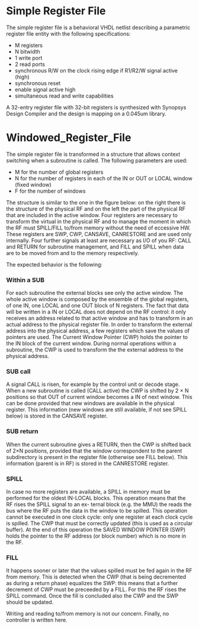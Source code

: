 # Simple Register File
The simple register file is a behavioral VHDL netlist describing a parametric register file entity with the following specifications:
* M registers
* N bitwidth
* 1 write port
* 2 read ports
* synchronous R/W on the clock rising edge if R1/R2/W signal active (high)
* synchronous reset
* enable signal active high
* simultaneous read and write capabilities

A 32-entry register file with 32-bit registers is synthesized with Synopsys Design Compiler and the design is mapping on a 0.045um library.

# Windowed_Register_File
The simple register file is transformed in a structure that allows context switching when a subroutine is called. 
The following parameters are used:
* M for the number of global registers
* N for the number of registers in each of the IN or OUT or LOCAL window (fixed window)
* F for the number of windows

The structure is similar to the one in the figure below: on the right there is the structure of the physical RF and
on the left the part of the physical RF that are included in the active window.
Four registers are necessary to transform the virtual in the physical RF and to manage the
moment in which the RF must SPILL/FILL to/from memory without the need of eccessive HW.
These registers are SWP, CWP, CANSAVE, CANRESTORE and are used only internally.
Four further signals at least are necessary as I/O of you RF: CALL and RETURN for subroutine
management, and FILL and SPILL when data are to be moved from and to the memory respectively. 

The expected behavior is the following:
### Within a SUB
For each subroutine the external blocks see only the active window. The whole
active window is composed by the ensemble of the global registers, of one IN, one LOCAL and
one OUT block of N registers. The fact that data will be written in a IN or LOCAL does not
depend on the RF control: it only receives an address related to that active window and has to
transform in an actual address to the physical register file.
In order to transform the external address into the physical address, a few registers
which save the values of pointers are used. The Current Window Pointer (CWP) holds the pointer to
the IN block of the current window. During normal operations within a subroutine, the CWP
is used to transform the the external address to the physical address.
### SUB call
A signal CALL is risen, for example by the control unit or decode stage. When a
new subroutine is called (CALL active) the CWP is shifted by 2 × N positions so that OUT of
current window becomes a IN of next window. This can be done provided that new windows are
available in the physical register. This information (new windows are still available, if not see
SPILL below) is stored in the CANSAVE register. 
### SUB return 
When the current subroutine gives a RETURN, then the CWP is shifted back of 2×N
positions, provided that the window correspondent to the parent subdirectory is present in the
register file (otherwise see FILL below). This information (parent is in RF) is stored in the
CANRESTORE register.
### SPILL
In case no more registers are available, a SPILL in memory must be performed for the
oldest IN-LOCAL blocks. This operation means that the RF rises the SPILL signal to an ex-
ternal block (e.g. the MMU) the reads the bus where the RF puts the data in the window to
be spilled. This operation cannot be executed in one clock cycle: only one register at each clock cycle is spilled.
The CWP that must be correctly updated (this is used as a circular buffer). At the end of this operation
the SAVED WINDOW POINTER (SWP) holds the pointer to the RF address (or block
number) which is no more in the RF.
### FILL
It happens sooner or later that the values spilled must be fed again in the RF from memory.
This is detected when the CWP (that is being decremented as during a return phase) equalizes
the SWP: this means that a further decrement of CWP must be preceeded by a FILL. For this
the RF rises the SPILL command. Once the fill is concluded also the CWP and the SWP should be updated.

Writing and reading to/from memory is not our concern. Finally, no controller is written here.
